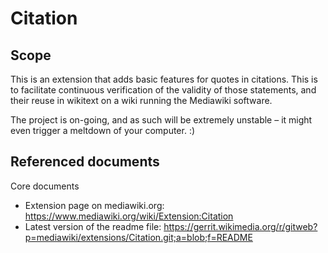 # Citation

## Scope

This is an extension that adds basic features for quotes in citations. This is to facilitate continuous verification of the validity of those statements, and their reuse in wikitext on a wiki running the Mediawiki software.

The project is on-going, and as such will be extremely unstable &ndash; it might even trigger a meltdown of your computer. :)

## Referenced documents

Core documents

* Extension page on mediawiki.org: https://www.mediawiki.org/wiki/Extension:Citation
* Latest version of the readme file: https://gerrit.wikimedia.org/r/gitweb?p=mediawiki/extensions/Citation.git;a=blob;f=README


